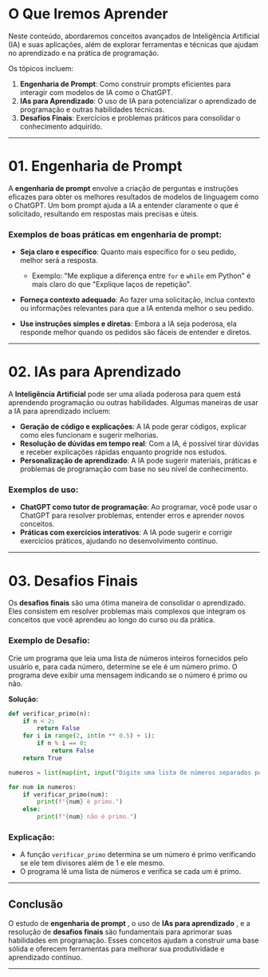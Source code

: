 


# O Que Iremos Aprender

Neste conteúdo, abordaremos conceitos avançados de Inteligência Artificial (IA) e suas aplicações, além de explorar ferramentas e técnicas que ajudam no aprendizado e na prática de programação.

Os tópicos incluem:

1. **Engenharia de Prompt**: Como construir prompts eficientes para interagir com modelos de IA como o ChatGPT.
2. **IAs para Aprendizado**: O uso de IA para potencializar o aprendizado de programação e outras habilidades técnicas.
3. **Desafios Finais**: Exercícios e problemas práticos para consolidar o conhecimento adquirido.

---

# 01. Engenharia de Prompt

A **engenharia de prompt** envolve a criação de perguntas e instruções eficazes para obter os melhores resultados de modelos de linguagem como o ChatGPT. Um bom prompt ajuda a IA a entender claramente o que é solicitado, resultando em respostas mais precisas e úteis.

### Exemplos de boas práticas em engenharia de prompt:

- **Seja claro e específico**: Quanto mais específico for o seu pedido, melhor será a resposta.

  - Exemplo: "Me explique a diferença entre `for` e `while` em Python" é mais claro do que "Explique laços de repetição".
- **Forneça contexto adequado**: Ao fazer uma solicitação, inclua contexto ou informações relevantes para que a IA entenda melhor o seu pedido.
- **Use instruções simples e diretas**: Embora a IA seja poderosa, ela responde melhor quando os pedidos são fáceis de entender e diretos.

---

# 02. IAs para Aprendizado

A **Inteligência Artificial** pode ser uma aliada poderosa para quem está aprendendo programação ou outras habilidades. Algumas maneiras de usar a IA para aprendizado incluem:

- **Geração de código e explicações**: A IA pode gerar códigos, explicar como eles funcionam e sugerir melhorias.
- **Resolução de dúvidas em tempo real**: Com a IA, é possível tirar dúvidas e receber explicações rápidas enquanto progride nos estudos.
- **Personalização de aprendizado**: A IA pode sugerir materiais, práticas e problemas de programação com base no seu nível de conhecimento.

### Exemplos de uso:

- **ChatGPT como tutor de programação**: Ao programar, você pode usar o ChatGPT para resolver problemas, entender erros e aprender novos conceitos.
- **Práticas com exercícios interativos**: A IA pode sugerir e corrigir exercícios práticos, ajudando no desenvolvimento contínuo.

---

# 03. Desafios Finais

Os **desafios finais** são uma ótima maneira de consolidar o aprendizado. Eles consistem em resolver problemas mais complexos que integram os conceitos que você aprendeu ao longo do curso ou da prática.

### Exemplo de Desafio:

Crie um programa que leia uma lista de números inteiros fornecidos pelo usuário e, para cada número, determine se ele é um número primo. O programa deve exibir uma mensagem indicando se o número é primo ou não.

**Solução:**

```python
def verificar_primo(n):
    if n < 2:
        return False
    for i in range(2, int(n ** 0.5) + 1):
        if n % i == 0:
            return False
    return True

numeros = list(map(int, input("Digite uma lista de números separados por espaço: ").split()))

for num in numeros:
    if verificar_primo(num):
        print(f"{num} é primo.")
    else:
        print(f"{num} não é primo.")
```


### Explicação:

* A função `verificar_primo` determina se um número é primo verificando se ele tem divisores além de 1 e ele mesmo.
* O programa lê uma lista de números e verifica se cada um é primo.

---

## Conclusão

O estudo de  **engenharia de prompt** , o uso de  **IAs para aprendizado** , e a resolução de **desafios finais** são fundamentais para aprimorar suas habilidades em programação. Esses conceitos ajudam a construir uma base sólida e oferecem ferramentas para melhorar sua produtividade e aprendizado contínuo.

---
